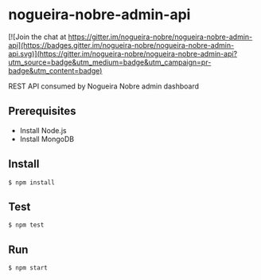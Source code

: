 # nogueira-nobre-admin-api

[![Join the chat at https://gitter.im/nogueira-nobre/nogueira-nobre-admin-api](https://badges.gitter.im/nogueira-nobre/nogueira-nobre-admin-api.svg)](https://gitter.im/nogueira-nobre/nogueira-nobre-admin-api?utm_source=badge&utm_medium=badge&utm_campaign=pr-badge&utm_content=badge)

REST API consumed by Nogueira Nobre admin dashboard

## Prerequisites
- Install Node.js
- Install MongoDB

## Install

`$ npm install`

## Test

`$ npm test`

## Run

`$ npm start`



